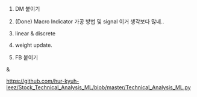 1. DM 붙이기
2. (Done) Macro Indicator 가공 방법 및 signal 이거 생각보다 많네..

3. linear & discrete
4. weight update.
00. FB 붙이기

&






https://github.com/hur-kyuh-leez/Stock_Technical_Analysis_ML/blob/master/Technical_Analysis_ML.py